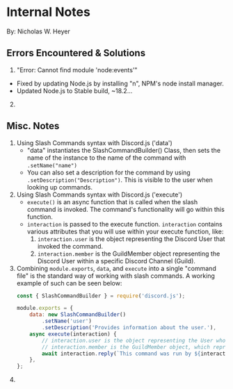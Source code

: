 # Internal Notes
By: Nicholas W. Heyer

## Errors Encountered & Solutions
1. "Error: Cannot find module 'node:events'"
- Fixed by updating Node.js by installing "n", NPM's node install manager.
- Updated Node.js to Stable build, ~18.2...

2. 

## Misc. Notes
1. Using Slash Commands syntax with Discord.js ('data')
    - "data" instantiates the SlashCommandBuilder() Class, then sets the name of the instance to the name of the command with `.setName("name")`
    - You can also set a description for the command by using `.setDescription("Description")`. This is visible to the user when looking up commands.
2. Using Slash Commands syntax with Discord.js ('execute')
    - `execute()` is an async function that is called when the slash command is invoked. The command's functionality will go within this function.
    - `interaction` is passed to the execute function. `interaction` contains various attributes that you will use within your execute function, like:
        1. `interaction.user` is the object representing the Discord User that invoked the command.
        2. `interaction.member` is the GuildMember object representing the Discord User within a specific Discord Channel (Guild).
3. Combining `module.exports`, `data`, and `execute` into a single "command file" is the standard way of working with slash commands. A working example of such can be seen below:
    ```javascript
    const { SlashCommandBuilder } = require('discord.js');

    module.exports = {
        data: new SlashCommandBuilder()
            .setName('user')
            .setDescription('Provides information about the user.'),
        async execute(interaction) {
            // interaction.user is the object representing the User who ran the command
            // interaction.member is the GuildMember object, which represents the user in the specific guild
            await interaction.reply(`This command was run by ${interaction.user.username}, who joined on ${interaction.member.joinedAt}.`);
        },
    };
    ```
4. 


